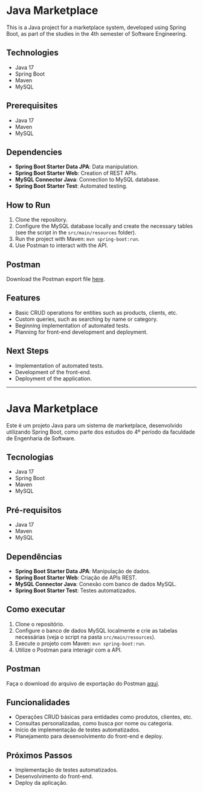 # Java Marketplace

This is a Java project for a marketplace system, developed using Spring Boot, as part of the studies in the 4th semester of Software Engineering.

## Technologies
- Java 17
- Spring Boot
- Maven
- MySQL

## Prerequisites
- Java 17
- Maven
- MySQL

## Dependencies
- **Spring Boot Starter Data JPA**: Data manipulation.
- **Spring Boot Starter Web**: Creation of REST APIs.
- **MySQL Connector Java**: Connection to MySQL database.
- **Spring Boot Starter Test**: Automated testing.

## How to Run
1. Clone the repository.
2. Configure the MySQL database locally and create the necessary tables (see the script in the `src/main/resources` folder).
3. Run the project with Maven: `mvn spring-boot:run`.
4. Use Postman to interact with the API.

## Postman
Download the Postman export file [here](back-end/docs/postman.json).

## Features
- Basic CRUD operations for entities such as products, clients, etc.
- Custom queries, such as searching by name or category.
- Beginning implementation of automated tests.
- Planning for front-end development and deployment.

## Next Steps
- Implementation of automated tests.
- Development of the front-end.
- Deployment of the application.

---

# Java Marketplace

Este é um projeto Java para um sistema de marketplace, desenvolvido utilizando Spring Boot, como parte dos estudos do 4º período da faculdade de Engenharia de Software.

## Tecnologias
- Java 17
- Spring Boot
- Maven
- MySQL

## Pré-requisitos
- Java 17
- Maven
- MySQL

## Dependências
- **Spring Boot Starter Data JPA**: Manipulação de dados.
- **Spring Boot Starter Web**: Criação de APIs REST.
- **MySQL Connector Java**: Conexão com banco de dados MySQL.
- **Spring Boot Starter Test**: Testes automatizados.

## Como executar
1. Clone o repositório.
2. Configure o banco de dados MySQL localmente e crie as tabelas necessárias (veja o script na pasta `src/main/resources`).
3. Execute o projeto com Maven: `mvn spring-boot:run`.
4. Utilize o Postman para interagir com a API.

## Postman
Faça o download do arquivo de exportação do Postman [aqui](back-end/docs/postman.json).

## Funcionalidades
- Operações CRUD básicas para entidades como produtos, clientes, etc.
- Consultas personalizadas, como busca por nome ou categoria.
- Início de implementação de testes automatizados.
- Planejamento para desenvolvimento do front-end e deploy.

## Próximos Passos
- Implementação de testes automatizados.
- Desenvolvimento do front-end.
- Deploy da aplicação.
